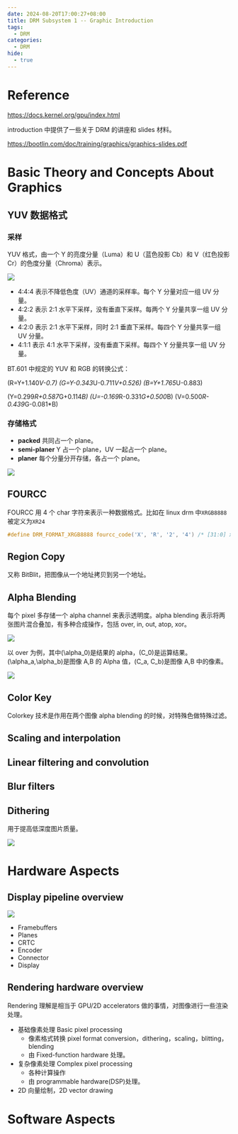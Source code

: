 ```yaml
---
date: 2024-08-20T17:00:27+08:00
title: DRM Subsystem 1 -- Graphic Introduction
tags:
  - DRM
categories:
  - DRM
hide:
  - true
---
```


# Reference

https://docs.kernel.org/gpu/index.html

introduction 中提供了一些关于 DRM 的讲座和 slides 材料。

https://bootlin.com/doc/training/graphics/graphics-slides.pdf

# Basic Theory and Concepts About Graphics

## YUV 数据格式

### 采样

YUV 格式，由一个 Y 的亮度分量（Luma）和 U（蓝色投影 Cb）和 V（红色投影 Cr）的色度分量（Chroma）表示。

![](https://xyc-1316422823.cos.ap-shanghai.myqcloud.com/20240821093649.png)

- 4:4:4 表示不降低色度（UV）通道的采样率。每个 Y 分量对应一组 UV 分量。
- 4:2:2 表示 2:1 水平下采样，没有垂直下采样。每两个 Y 分量共享一组 UV 分量。
- 4:2:0 表示 2:1 水平下采样，同时 2:1 垂直下采样。每四个 Y 分量共享一组 UV 分量。
- 4:1:1 表示 4:1 水平下采样，没有垂直下采样。每四个 Y 分量共享一组 UV 分量。

BT.601 中规定的 YUV 和 RGB 的转换公式：

\(R=Y+1.140*V-0.7\)
\(G=Y-0.343*U-0.711*V+0.526\)
\(B=Y+1.765*U-0.883\)

\(Y=0.299*R+0.587*G+0.114*B\)
\(U=-0.169*R-0.331*G+0.500*B\)
\(V=0.500*R-0.439*G-0.081\*B\)

### 存储格式

- **packed** 共同占一个 plane。
- **semi-planer** Y 占一个 plane，UV 一起占一个 plane。
- **planer** 每个分量分开存储，各占一个 plane。

![](https://xyc-1316422823.cos.ap-shanghai.myqcloud.com/20240822141334.png)

## FOURCC

FOURCC 用 4 个 char 字符来表示一种数据格式。比如在 linux drm 中`XRGB8888`被定义为`XR24`

```c
#define DRM_FORMAT_XRGB8888	fourcc_code('X', 'R', '2', '4') /* [31:0] x:R:G:B 8:8:8:8 little endian */
```

## Region Copy

又称 BitBlit，把图像从一个地址拷贝到另一个地址。

## Alpha Blending

每个 pixel 多存储一个 alpha channel 来表示透明度。alpha blending 表示将两张图片混合叠加，有多种合成操作，包括 over, in, out, atop, xor。

![](https://xyc-1316422823.cos.ap-shanghai.myqcloud.com/20240821110149.png)

以 over 为例，其中\(\alpha_0\)是结果的 alpha，\(C_0\)是运算结果。\(\alpha_a,\alpha_b\)是图像 A,B 的 Alpha 值，\(C_a, C_b\)是图像 A,B 中的像素。

![](https://xyc-1316422823.cos.ap-shanghai.myqcloud.com/20240821105806.png)

## Color Key

Colorkey 技术是作用在两个图像 alpha blending 的时候，对特殊色做特殊过滤。

## Scaling and interpolation

## Linear filtering and convolution

## Blur filters

## Dithering

用于提高低深度图片质量。

![](https://xyc-1316422823.cos.ap-shanghai.myqcloud.com/20240821111226.png)

# Hardware Aspects

## Display pipeline overview

![](https://xyc-1316422823.cos.ap-shanghai.myqcloud.com/20240821112934.png)

- Framebuffers
- Planes
- CRTC
- Encoder
- Connector
- Display

## Rendering hardware overview

Rendering 理解是相当于 GPU/2D accelerators 做的事情，对图像进行一些渲染处理。

- 基础像素处理 Basic pixel processing
  - 像素格式转换 pixel format conversion，dithering，scaling，blitting，blending
  - 由 Fixed-function hardware 处理。
- 复杂像素处理 Complex pixel processing
  - 各种计算操作
  - 由 programmable hardware(DSP)处理。
- 2D 向量绘制，2D vector drawing

# Software Aspects
